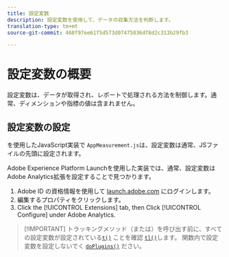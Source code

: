 ```yaml
---
title: 設定変数
description: 設定変数を使用して、データの収集方法を判断します。
translation-type: tm+mt
source-git-commit: 468f97ee61f5d573d07475836df8d2c313b29fb3

---
```



# 設定変数の概要

設定変数は、データが取得され、レポートで処理される方法を制御します。通常、ディメンションや指標の値は含まれません。

## 設定変数の設定

を使用したJavaScript実装で `AppMeasurement.js`は、設定変数は通常、JSファイルの先頭に設定されます。

Adobe Experience Platform Launchを使用した実装では、通常、設定変数はAdobe Analytics拡張を設定することで見つかります。

1. Adobe ID の資格情報を使用して [launch.adobe.com](https://launch.adobe.com) にログインします。
2. 編集するプロパティをクリックします。
3. Click the [!UICONTROL Extensions] tab, then Click [!UICONTROL Configure] under Adobe Analytics.

> [!IMPORTANT] トラッキングメソッド（または）を呼び出す前に、すべての設定変数が設定されている[`t()`](../functions/t-method.md) ことを確認 [`tl()`](../functions/tl-method.md)します。 関数内で設定変数を設定しないでく [`doPlugins()`](../functions/doplugins.md) ださい。
